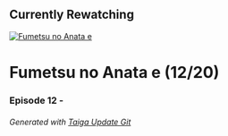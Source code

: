 ﻿
## Currently Rewatching

[![Fumetsu no Anata e](https://s4.anilist.co/file/anilistcdn/media/anime/cover/medium/bx114535-y3NnjexcqKG1.jpg)](https://anilist.co/anime/114535)

# Fumetsu no Anata e (12/20)

### Episode 12 - 

###### *Generated with [Taiga Update Git](https://github.com/nike4613/taiga-update-git)*